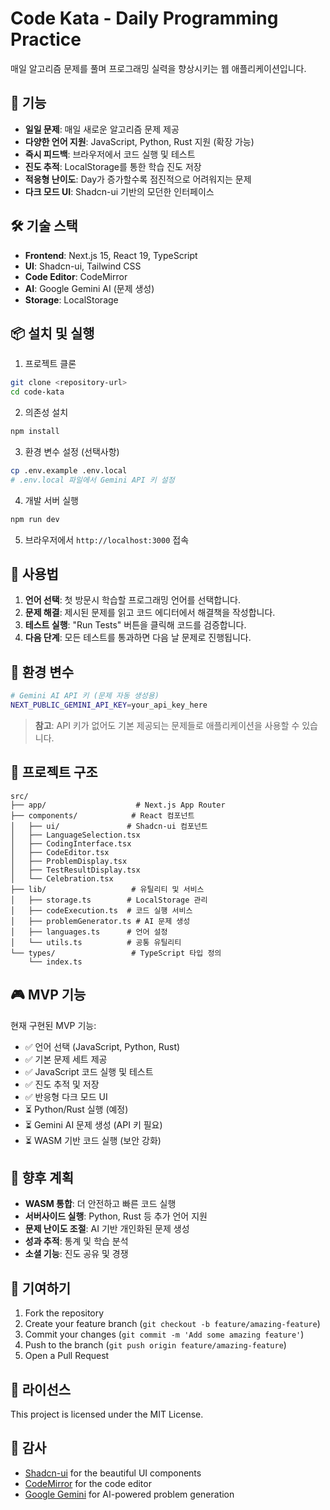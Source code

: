 # Code Kata - Daily Programming Practice

매일 알고리즘 문제를 풀며 프로그래밍 실력을 향상시키는 웹 애플리케이션입니다.

## 🚀 기능

- **일일 문제**: 매일 새로운 알고리즘 문제 제공
- **다양한 언어 지원**: JavaScript, Python, Rust 지원 (확장 가능)
- **즉시 피드백**: 브라우저에서 코드 실행 및 테스트
- **진도 추적**: LocalStorage를 통한 학습 진도 저장
- **적응형 난이도**: Day가 증가할수록 점진적으로 어려워지는 문제
- **다크 모드 UI**: Shadcn-ui 기반의 모던한 인터페이스

## 🛠️ 기술 스택

- **Frontend**: Next.js 15, React 19, TypeScript
- **UI**: Shadcn-ui, Tailwind CSS
- **Code Editor**: CodeMirror
- **AI**: Google Gemini AI (문제 생성)
- **Storage**: LocalStorage

## 📦 설치 및 실행

1. 프로젝트 클론

```bash
git clone <repository-url>
cd code-kata
```

2. 의존성 설치

```bash
npm install
```

3. 환경 변수 설정 (선택사항)

```bash
cp .env.example .env.local
# .env.local 파일에서 Gemini API 키 설정
```

4. 개발 서버 실행

```bash
npm run dev
```

5. 브라우저에서 `http://localhost:3000` 접속

## 🎯 사용법

1. **언어 선택**: 첫 방문시 학습할 프로그래밍 언어를 선택합니다.
2. **문제 해결**: 제시된 문제를 읽고 코드 에디터에서 해결책을 작성합니다.
3. **테스트 실행**: "Run Tests" 버튼을 클릭해 코드를 검증합니다.
4. **다음 단계**: 모든 테스트를 통과하면 다음 날 문제로 진행됩니다.

## 🔧 환경 변수

```bash
# Gemini AI API 키 (문제 자동 생성용)
NEXT_PUBLIC_GEMINI_API_KEY=your_api_key_here
```

> **참고**: API 키가 없어도 기본 제공되는 문제들로 애플리케이션을 사용할 수 있습니다.

## 📁 프로젝트 구조

```
src/
├── app/                    # Next.js App Router
├── components/            # React 컴포넌트
│   ├── ui/               # Shadcn-ui 컴포넌트
│   ├── LanguageSelection.tsx
│   ├── CodingInterface.tsx
│   ├── CodeEditor.tsx
│   ├── ProblemDisplay.tsx
│   ├── TestResultDisplay.tsx
│   └── Celebration.tsx
├── lib/                   # 유틸리티 및 서비스
│   ├── storage.ts        # LocalStorage 관리
│   ├── codeExecution.ts  # 코드 실행 서비스
│   ├── problemGenerator.ts # AI 문제 생성
│   ├── languages.ts      # 언어 설정
│   └── utils.ts          # 공통 유틸리티
└── types/                 # TypeScript 타입 정의
    └── index.ts
```

## 🎮 MVP 기능

현재 구현된 MVP 기능:

- ✅ 언어 선택 (JavaScript, Python, Rust)
- ✅ 기본 문제 세트 제공
- ✅ JavaScript 코드 실행 및 테스트
- ✅ 진도 추적 및 저장
- ✅ 반응형 다크 모드 UI
- ⏳ Python/Rust 실행 (예정)
- ⏳ Gemini AI 문제 생성 (API 키 필요)
- ⏳ WASM 기반 코드 실행 (보안 강화)

## 🚧 향후 계획

- **WASM 통합**: 더 안전하고 빠른 코드 실행
- **서버사이드 실행**: Python, Rust 등 추가 언어 지원
- **문제 난이도 조절**: AI 기반 개인화된 문제 생성
- **성과 추적**: 통계 및 학습 분석
- **소셜 기능**: 진도 공유 및 경쟁

## 🤝 기여하기

1. Fork the repository
2. Create your feature branch (`git checkout -b feature/amazing-feature`)
3. Commit your changes (`git commit -m 'Add some amazing feature'`)
4. Push to the branch (`git push origin feature/amazing-feature`)
5. Open a Pull Request

## 📄 라이선스

This project is licensed under the MIT License.

## 🙏 감사

- [Shadcn-ui](https://ui.shadcn.com/) for the beautiful UI components
- [CodeMirror](https://codemirror.net/) for the code editor
- [Google Gemini](https://ai.google.dev/) for AI-powered problem generation
